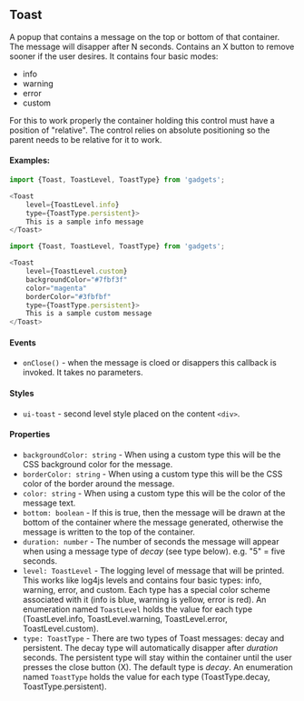 <a name="module_Toast"></a>

## Toast
A popup that contains a message on the top or bottom of that container.
The message will disapper after N seconds.  Contains an X button to remove
sooner if the user desires.  It contains four basic modes:

- info
- warning
- error
- custom

For this to work properly the container holding this control must have a
position of "relative".  The control relies on absolute positioning so the
parent needs to be relative for it to work.

#### Examples:

```javascript
import {Toast, ToastLevel, ToastType} from 'gadgets';

<Toast
	level={ToastLevel.info}
	type={ToastType.persistent}>
	This is a sample info message
</Toast>
```

```javascript
import {Toast, ToastLevel, ToastType} from 'gadgets';

<Toast
	level={ToastLevel.custom}
	backgroundColor="#7fbf3f"
	color="magenta"
	borderColor="#3fbfbf"
	type={ToastType.persistent}>
	This is a sample custom message
</Toast>
```

#### Events
- `onClose()` - when the message is cloed or disappers this callback is
invoked.  It takes no parameters.

#### Styles
- `ui-toast` - second level style placed on the content `<div>`.

#### Properties
- `backgroundColor: string` - When using a custom type this will be the CSS
background color for the message.
- `borderColor: string` - When using a custom type this will be the CSS
color of the border around the message.
- `color: string` - When using a custom type this will be the color of the
message text.
- `bottom: boolean` - If this is true, then the message will be drawn at the
bottom of the container where the message generated, otherwise the message
is written to the top of the container.
- `duration: number` - The number of seconds the message will appear when
using a message type of *decay* (see type below). e.g. "5" = five seconds.
- `level: ToastLevel` - The logging level of message that will be printed.
This works like log4js levels and contains four basic types: info, warning,
error, and custom.  Each type has a special color scheme associated with it
(info is blue, warning is yellow, error is red).  An enumeration named
`ToastLevel` holds the value for each type (ToastLevel.info, ToastLevel.warning,
ToastLevel.error, ToastLevel.custom).
- `type: ToastType` - There are two types of Toast messages: decay and
persistent.  The decay type will automatically disapper after *duration*
seconds.  The persistent type will stay within the container until the user
presses the close button (X).  The default type is *decay*.  An enumeration
named `ToastType` holds the value for each type (ToastType.decay,
ToastType.persistent).

